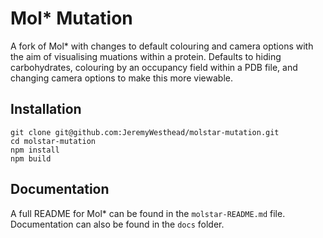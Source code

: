 # Mol* Mutation
A fork of Mol* with changes to default colouring and camera options with the aim of visualising muations within a protein.
Defaults to hiding carbohydrates, colouring by an occupancy field within a PDB file, and changing camera options to make this more viewable.

## Installation
```
git clone git@github.com:JeremyWesthead/molstar-mutation.git
cd molstar-mutation
npm install
npm build
```

## Documentation
A full README for Mol* can be found in the `molstar-README.md` file.
Documentation can also be found in the `docs` folder.